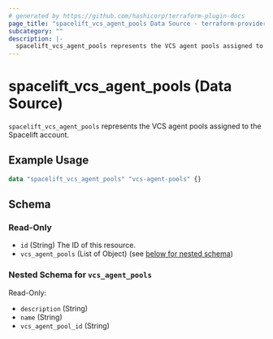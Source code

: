```yaml
---
# generated by https://github.com/hashicorp/terraform-plugin-docs
page_title: "spacelift_vcs_agent_pools Data Source - terraform-provider-spacelift"
subcategory: ""
description: |-
  spacelift_vcs_agent_pools represents the VCS agent pools assigned to the Spacelift account.
---
```


# spacelift_vcs_agent_pools (Data Source)

`spacelift_vcs_agent_pools` represents the VCS agent pools assigned to the Spacelift account.

## Example Usage

```terraform
data "spacelift_vcs_agent_pools" "vcs-agent-pools" {}
```

<!-- schema generated by tfplugindocs -->
## Schema

### Read-Only

- `id` (String) The ID of this resource.
- `vcs_agent_pools` (List of Object) (see [below for nested schema](#nestedatt--vcs_agent_pools))

<a id="nestedatt--vcs_agent_pools"></a>
### Nested Schema for `vcs_agent_pools`

Read-Only:

- `description` (String)
- `name` (String)
- `vcs_agent_pool_id` (String)


